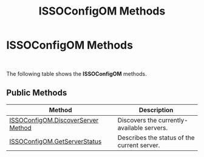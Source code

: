 ﻿---
title: ISSOConfigOM Methods
TOCTitle: ISSOConfigOM Methods
ms:assetid: db009ede-cb0c-4992-9911-6f3da4f6a2da
ms:mtpsurl: https://msdn.microsoft.com/en-us/library/Aa772087(v=BTS.80)
ms:contentKeyID: 51531763
ms.date: 08/30/2017
mtps_version: v=BTS.80
---

# ISSOConfigOM Methods

 

The following table shows the **ISSOConfigOM** methods.

## Public Methods

<table>
<thead>
<tr class="header">
<th>Method</th>
<th>Description</th>
</tr>
</thead>
<tbody>
<tr class="odd">
<td><a href="issoconfigom-discoverserver-method.md">ISSOConfigOM.DiscoverServer Method</a></td>
<td>Discovers the currently-available servers.</td>
</tr>
<tr class="even">
<td><a href="issoconfigom-getserverstatus.md">ISSOConfigOM.GetServerStatus</a></td>
<td>Describes the status of the current server.</td>
</tr>
</tbody>
</table>

